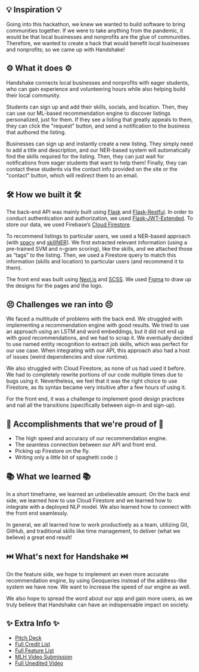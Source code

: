 
## 💡 Inspiration 💡
Going into this hackathon, we knew we wanted to build software to bring communities together. If we were to take anything from the pandemic, it would be that local businesses and nonprofits are the glue of communities. Therefore, we wanted to create a hack that would benefit local businesses and nonprofits; so we came up with Handshake!

## ⚙️ What it does ⚙️
Handshake connects local businesses and nonprofits with eager students, who can gain experience and volunteering hours while also helping build their local community. 

Students can sign up and add their skills, socials, and location. Then, they can use our ML-based recommendation engine to discover listings personalized, just for them. If they see a listing that greatly appeals to them, they can click the "request" button, and send a notification to the business that authored the listing.

Businesses can sign up and instantly create a new listing. They simply need to add a title and description, and our NER-based system will automatically find the skills required for the listing. Then, they can just wait for notifications from eager students that want to help them! Finally, they can contact these students via the contact info provided on the site or the "contact" button, which will redirect them to an email.

## 🛠️ How we built it 🛠️
The back-end API was mainly built using [Flask](https://flask.palletsprojects.com/en/2.2.x/) and [Flask-Restful](https://flask-restful.readthedocs.io/en/latest/). In order to conduct authentication and authorization, we used [Flask-JWT-Extended](https://pypi.org/project/Flask-JWT-Extended/). To store our data, we used Firebase’s [Cloud Firestore](https://firebase.google.com/docs/firestore/). 

To recommend listings to particular users, we used a NER-based approach (with [spacy](https://spacy.io/) and [skillNER](https://pypi.org/project/skillNer/)). We first extracted relevant information (using a pre-trained SVM and n-gram scoring), like the skills, and we attached those as “tags” to the listing. Then, we used a Firestore query to match this information (skills and location) to particular users (and recommend it to them).

The front end was built using [Next.js](https://nextjs.org/) and [SCSS](https://sass-lang.com/documentation/). We used [Figma](https://www.figma.com/) to draw up the designs for the pages and the logo.

## 😣 Challenges we ran into 😣

We faced a multitude of problems with the back end. We struggled with implementing a recommendation engine with good results. We tried to use an approach using an LSTM and word embeddings, but it did not end up with good recommendations, and we had to scrap it. We eventually decided to use named entity recognition to extract job skills, which was perfect for our use case. When integrating with our API, this approach also had a host of issues (weird dependencies and slow runtime).

We also struggled with Cloud Firestore, as none of us had used it before. We had to completely rewrite portions of our code multiple times due to bugs using it. Nevertheless, we feel that it was the right choice to use Firestore, as its syntax became very intuitive after a few hours of using it.

For the front end, it was a challenge to implement good design practices and nail all the transitions (specifically between sign-in and sign-up). 


## 🎉 Accomplishments that we're proud of 🎉
- The high speed and accuracy of our recommendation engine.
- The seamless connection between our API and front end.
- Picking up Firestore on the fly.
- Writing only a *little* bit of spaghetti code :)

## 📚 What we learned 📚
In a short timeframe, we learned an unbelievable amount. On the back end side, we learned how to use Cloud Firestore and we learned how to integrate with a deployed NLP model. We also learned how to connect with the front end seamlessly. 

In general, we all learned how to work productively as a team, utilizing Git, GitHub, and traditional skills like time management, to deliver (what we believe) a great end result!

## ⏭️ What's next for Handshake ⏭️

On the feature side, we hope to implement an even more accurate recommendation engine, by using Geoqueries instead of the address-like system we have now. We want to increase the speed of our engine as well.

We also hope to spread the word about our app and gain more users, as we truly believe that Handshake can have an indispensable impact on society.  

## ✨ Extra Info ✨
- [Pitch Deck](https://docs.google.com/presentation/d/1dlZHL-5UPxA2J_5Yd7FE4cFG-z8TEM68bYRJw1kouMw/edit?usp=sharing)
- [Full Credit List](https://docs.google.com/document/d/1dqVXpI-KUFIOwluv2J1LO_LgvIgrXUi8bDU1N8Was3Q/edit?usp=sharing)
- [Full Feature List](https://docs.google.com/document/d/19p4y8Nsll0O-gwci4prTuiefic2yIR5ETKkm5LSTIRE/edit?usp=sharing)
- [MLH Video Submission](https://www.youtube.com/watch?v=IPCKk63c23o)
- [Full Unedited Video](https://www.youtube.com/watch?v=eBKVW3s_1hg)

